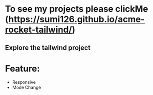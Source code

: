 # To see my projects please clickMe (https://sumi126.github.io/acme-rocket-tailwind/)
## Explore the tailwind project 
# Feature:
- Responsive
- Mode Change 
